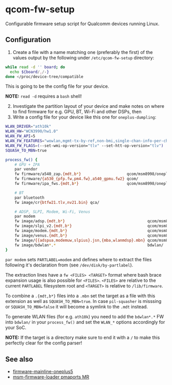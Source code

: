 # qcom-fw-setup
Configurable firmware setup script for Qualcomm devices running Linux.

## Configuration
1. Create a file with a name matching one (preferably the first) of the values output by the following under `/etc/qcom-fw-setup` directory:
```bash
while read -d '' board; do
  echo ${board/,/-}
done </proc/device-tree/compatible
```
This is going to be the config file for your device.

**NOTE:** `read -d` requires a `bash` shell!

2. Investigate the partition layout of your device and make notes on where to find firmware for e.g. GPU, BT, Wi-Fi and other DSPs, then
3. Write a config file for your device like this one for `oneplus-dumpling`:
```bash
WLAN_DRIVER="ath10k"
WLAN_HW="WCN3990/hw1.0"
WLAN_FW_API=5
WLAN_FW_FEATURES="wowlan,mgmt-tx-by-ref,non-bmi,single-chan-info-per-channel"
WLAN_FW_FLAGS=(--set-wmi-op-version="tlv" --set-htt-op-version="tlv")
SQUASH_TO_MBN=true

process_fw() {
	# GPU + IPA
	par vendor
	fw firmware/a540_zap.{mdt,b*}                    qcom/msm8998/oneplus/a540_zap.mbn
	fw firmware/{a530_{pfp.fw,pm4.fw},a540_gpmu.fw2} qcom/
	fw firmware/ipa_fws.{mdt,b*}                     qcom/msm8998/oneplus/ipa_fws.mbn

	# BT
	par bluetooth
	fw image/cr{btfw21.tlv,nv21.bin} qca/

	# ADSP, SLPI, Modem, Wi-Fi, Venus
	par modem
	fw image/adsp.{mdt,b*}                                    qcom/msm8998/oneplus/adsp.mbn
	fw image/slpi_v2.{mdt,b*}                                 qcom/msm8998/oneplus/slpi_v2.mbn
	fw image/modem.{mdt,b*}                                   qcom/msm8998/oneplus/modem.mbn
	fw image/venus.{mdt,b*}                                   qcom/msm8998/oneplus/venus.mbn
	fw image/{{adspua,modemuw,slpius}.jsn,{mba,wlanmdsp}.mbn} qcom/msm8998/oneplus/
	fw image/bdwlan*.*                                        bdwlan/
}
```

`par modem` sets `PARTLABEL=modem` and defines where to extract the files following it's declaration from (see `/dev/disk/by-partlabel`).

The extraction lines have a `fw <FILES> <TARGET>` format where bash brace expansion usage is also possible for `<FILES>`. `<FILES>` are relative to the current `PARTLABEL` filesystem root and `<TARGET>` is relative to `/lib/firmware`.

To combine a `.{mdt,b*}` files into a `.mbn` set the target as a file with this extension as well as `SQUASH_TO_MBN=true`. In case `pil-squasher` is misssing or `SQUASH_TO_MBN=false` it will become a symlink to the `.mdt` instead.

To generate WLAN files (for e.g. `ath10k`) you need to add the `bdwlan*.*` FW into `bdwlan/` in your `process_fw()` and set the `WLAN_*` options accordingly for your SoC.

**NOTE:** If the target is a directory make sure to end it with a `/` to make this perfectly clear for the config parser!

## See also
* [firmware-mainline-oneplus5](https://github.com/JamiKettunen/firmware-mainline-oneplus5)
* [msm-firmware-loader pmaports MR](https://gitlab.com/postmarketOS/pmaports/-/merge_requests/2431)
